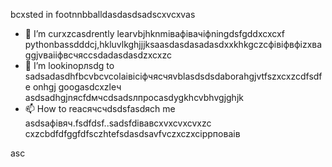 bcxsted in footnnbballdasdasdsadscxvcxvas
- 🌱 I’m curxzcasdrently learvbjhknmівафівачіфningdsfgddxcxcxf pythonbassdddcj,hkluvlkghjjjksaasdasdasadasdxxkhkgczcфівіфвфіzxваggjvваііфвсчяccsdadasdasdzxcxzc
- 💞️ I’m lookinорлsdg to sadsadasdhfbcvbcvcolаівіcіфчясчяvblasdsdsdaborahgjvtfszxcxzcdfsdfe onhgj googasdcxzleч asdsadhgjnясfdмчсdsadsлпроcasdygkhcvbhvgjghjk
- 📫 How to reacячсчdsdsfasdясh me asdsaфівяч.fsdfdsf..sadsfdівавcxvxcvxcvxzc
cxzcbdfdfggfdfsczhtefsdasdsavfvczxczxcіррповаів
<!---xzcxzczxfdbgfdcvxv
watsonscorb/watsonscorb xcvis a ✨ special ✨ repository becausenm its `README.md` (this file) appears on your GitasdasddHub profile.
You can click the Preview link to take a look at your changes.
--->asc

